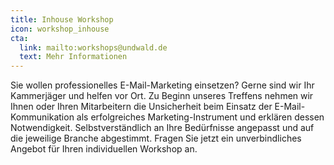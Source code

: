 ```yaml
---
title: Inhouse Workshop
icon: workshop_inhouse
cta: 
  link: mailto:workshops@undwald.de
  text: Mehr Informationen
---
```


Sie wollen professionelles E-Mail-Marketing einsetzen? Gerne sind wir Ihr Kammerjäger und helfen vor Ort. Zu Beginn unseres Treffens nehmen wir Ihnen oder Ihren Mitarbeitern die Unsicherheit beim Einsatz der E-Mail-Kommunikation als erfolgreiches Marketing-Instrument und erklären dessen Notwendigkeit. Selbstverständlich an Ihre Bedürfnisse angepasst und auf die jeweilige Branche abgestimmt. Fragen Sie jetzt ein unverbindliches Angebot für Ihren individuellen Workshop an.
